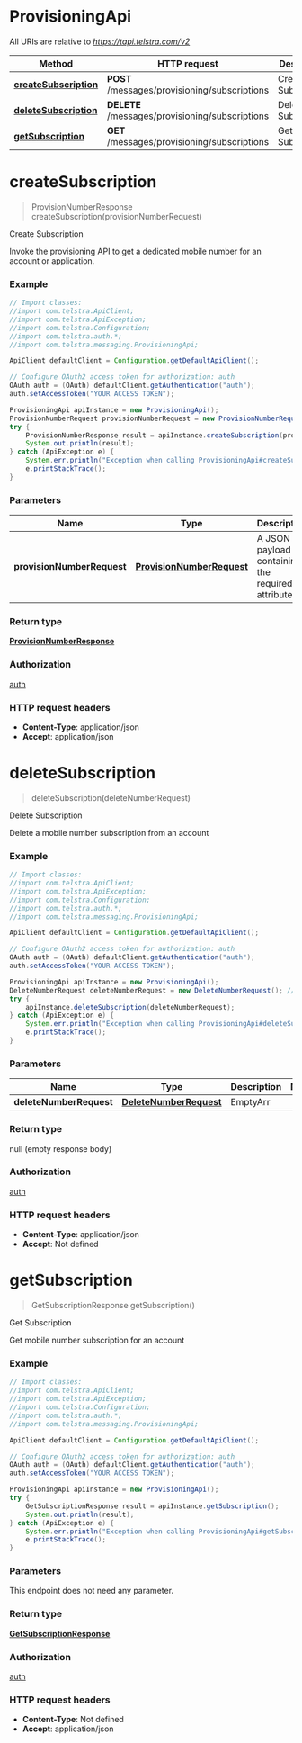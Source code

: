 # ProvisioningApi

All URIs are relative to *https://tapi.telstra.com/v2*

Method | HTTP request | Description
------------- | ------------- | -------------
[**createSubscription**](ProvisioningApi.md#createSubscription) | **POST** /messages/provisioning/subscriptions | Create Subscription
[**deleteSubscription**](ProvisioningApi.md#deleteSubscription) | **DELETE** /messages/provisioning/subscriptions | Delete Subscription
[**getSubscription**](ProvisioningApi.md#getSubscription) | **GET** /messages/provisioning/subscriptions | Get Subscription


<a name="createSubscription"></a>
# **createSubscription**
> ProvisionNumberResponse createSubscription(provisionNumberRequest)

Create Subscription

Invoke the provisioning API to get a dedicated mobile number for an account or application. 

### Example
```java
// Import classes:
//import com.telstra.ApiClient;
//import com.telstra.ApiException;
//import com.telstra.Configuration;
//import com.telstra.auth.*;
//import com.telstra.messaging.ProvisioningApi;

ApiClient defaultClient = Configuration.getDefaultApiClient();

// Configure OAuth2 access token for authorization: auth
OAuth auth = (OAuth) defaultClient.getAuthentication("auth");
auth.setAccessToken("YOUR ACCESS TOKEN");

ProvisioningApi apiInstance = new ProvisioningApi();
ProvisionNumberRequest provisionNumberRequest = new ProvisionNumberRequest(); // ProvisionNumberRequest | A JSON payload containing the required attributes
try {
    ProvisionNumberResponse result = apiInstance.createSubscription(provisionNumberRequest);
    System.out.println(result);
} catch (ApiException e) {
    System.err.println("Exception when calling ProvisioningApi#createSubscription");
    e.printStackTrace();
}
```

### Parameters

Name | Type | Description  | Notes
------------- | ------------- | ------------- | -------------
 **provisionNumberRequest** | [**ProvisionNumberRequest**](ProvisionNumberRequest.md)| A JSON payload containing the required attributes |

### Return type

[**ProvisionNumberResponse**](ProvisionNumberResponse.md)

### Authorization

[auth](../README.md#auth)

### HTTP request headers

 - **Content-Type**: application/json
 - **Accept**: application/json

<a name="deleteSubscription"></a>
# **deleteSubscription**
> deleteSubscription(deleteNumberRequest)

Delete Subscription

Delete a mobile number subscription from an account 

### Example
```java
// Import classes:
//import com.telstra.ApiClient;
//import com.telstra.ApiException;
//import com.telstra.Configuration;
//import com.telstra.auth.*;
//import com.telstra.messaging.ProvisioningApi;

ApiClient defaultClient = Configuration.getDefaultApiClient();

// Configure OAuth2 access token for authorization: auth
OAuth auth = (OAuth) defaultClient.getAuthentication("auth");
auth.setAccessToken("YOUR ACCESS TOKEN");

ProvisioningApi apiInstance = new ProvisioningApi();
DeleteNumberRequest deleteNumberRequest = new DeleteNumberRequest(); // DeleteNumberRequest | EmptyArr
try {
    apiInstance.deleteSubscription(deleteNumberRequest);
} catch (ApiException e) {
    System.err.println("Exception when calling ProvisioningApi#deleteSubscription");
    e.printStackTrace();
}
```

### Parameters

Name | Type | Description  | Notes
------------- | ------------- | ------------- | -------------
 **deleteNumberRequest** | [**DeleteNumberRequest**](DeleteNumberRequest.md)| EmptyArr |

### Return type

null (empty response body)

### Authorization

[auth](../README.md#auth)

### HTTP request headers

 - **Content-Type**: application/json
 - **Accept**: Not defined

<a name="getSubscription"></a>
# **getSubscription**
> GetSubscriptionResponse getSubscription()

Get Subscription

Get mobile number subscription for an account 

### Example
```java
// Import classes:
//import com.telstra.ApiClient;
//import com.telstra.ApiException;
//import com.telstra.Configuration;
//import com.telstra.auth.*;
//import com.telstra.messaging.ProvisioningApi;

ApiClient defaultClient = Configuration.getDefaultApiClient();

// Configure OAuth2 access token for authorization: auth
OAuth auth = (OAuth) defaultClient.getAuthentication("auth");
auth.setAccessToken("YOUR ACCESS TOKEN");

ProvisioningApi apiInstance = new ProvisioningApi();
try {
    GetSubscriptionResponse result = apiInstance.getSubscription();
    System.out.println(result);
} catch (ApiException e) {
    System.err.println("Exception when calling ProvisioningApi#getSubscription");
    e.printStackTrace();
}
```

### Parameters
This endpoint does not need any parameter.

### Return type

[**GetSubscriptionResponse**](GetSubscriptionResponse.md)

### Authorization

[auth](../README.md#auth)

### HTTP request headers

 - **Content-Type**: Not defined
 - **Accept**: application/json

